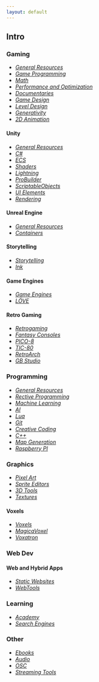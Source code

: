 ```yaml
---
layout: default
---
```


## Intro

### Gaming

* _[General Resources](./pages/gamedev_general-resources.html)_
* _[Game Programming](./pages/gamedev_game-programming.html)_
* _[Math](./pages/gamedev_math.html)_
* _[Performance and Optimization](./gamedev_performance-and-optimization.html)_
* _[Documentaries](./pages/gamedev_documentaries.html)_
* _[Game Design](./pages/gamedesign_general-resources.html)_
* _[Level Design](./pages/gamedesign_level-design.html)_
* _[Generativity](./pages/gamedesign_generativity.html)_
* _[2D Animation](./pages/graphics_animation.html)_

#### Unity

* _[General Resources](./pages/unity_general-resources.html)_
* _[C#](./pages/gamedev_csharp.html)_
* _[ECS](./pages/unity_ecs.html)_
* _[Shaders](./pages/unity_shaders.html)_
* _[Lightning](./pages/unity_lightning.html)_
* _[ProBuilder](./pages/unity_probuilder.html)_
* _[ScriptableObjects](./pages/unity_scriptable-objects.html)_
* _[UI Elements](./pages/unity_uielements.html)_
* _[Rendering](./pages/unity_rendering.html)_

#### Unreal Engine

* _[General Resources](./pages/unreal_general-resources.html)_
* _[Containers](./pages/unreal_containers.html)_

#### Storytelling

* _[Storytelling](./pages/gamedev_storytelling.html)_
* _[Ink](./pages/gamedev_storytelling_ink.html)_

#### Game Engines

* _[Game Engines](./pages/gamedev_gameengines.html)_
* _[LÖVE](./pages/gamedev_gameengines_love2d.html)_

#### Retro Gaming

* _[Retrogaming](./pages/retrogaming_general-resources.html)_
* _[Fantasy Consoles](./pages/retrogaming_fantasy-consoles.html)_
* _[PICO-8](./pages/retrogaming_pico-8.html)_
* _[TIC-80](./pages/retrogaming_tic-80.html)_
* _[RetroArch](./pages/retrogaming_libretro.html)_
* _[GB Studio](./pages/retrogaming_gbstudio.html)_

### Programming

* _[General Resources](./pages/programming_general-resources.html)_
* _[Rective Programming](./pages/programming_reactive-programming.html)_
* _[Machine Learning](./pages/programming_machine-learning.html)_
* _[AI](./pages/programming_ai.html)_
* _[Lua](./pages/programming_lua.html)_
* _[Git](./pages/programming_git.html)_
* _[Creative Coding](./pages/programming_creative-coding.html)_
* _[C++](./pages/gamedev_cpp.html)_
* _[Map Generation](./pages/programming_map_generation.html)_
* _[Raspberry PI](./pages/programming_raspberrypi.html)_

### Graphics

* _[Pixel Art](./pages/graphics_pixel-art.html)_
* _[Sprite Editors](./pages/graphics_sprite-editors.html)_
* _[3D Tools](./pages/graphics_3d-tools.html)_
* _[Textures](./pages/graphics_textures.html)_

#### Voxels

* _[Voxels](./pages/graphics_voxels_general-resources.html)_
* _[MagicaVoxel](./pages/graphics_voxels_magicavoxel.html)_
* _[Voxatron](./pages/graphics_voxels_voxatron.html)_

### Web Dev

#### Web and Hybrid Apps

* _[Static Websites](./pages/webdev_static-websites.html)_
* _[WebTools](./pages/webdev_webtools.html)_

### Learning

* _[Academy](./pages/learning_academy.html)_
* _[Search Engines](./pages/learning_search-engines.html)_

### Other

* _[Ebooks](./pages/other_ebooks.html)_
* _[Audio](./pages/other_audio.html)_
* _[OSC](./pages/other_osc.html)_
* _[Streaming Tools](./pages/other_streaming.html)_
